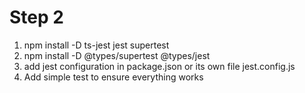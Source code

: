 # Step 2
1. npm install -D ts-jest jest supertest
2. npm install -D @types/supertest @types/jest
3. add jest configuration in package.json or its own file jest.config.js
3. Add simple test to ensure everything works